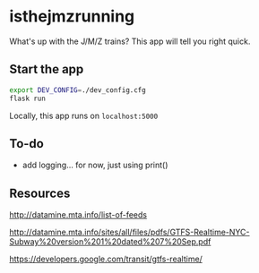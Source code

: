 # isthejmzrunning

What's up with the J/M/Z trains? This app will tell you right quick.

## Start the app

``` sh
export DEV_CONFIG=./dev_config.cfg
flask run
```

Locally, this app runs on `localhost:5000`

## To-do
- add logging... for now, just using print()

## Resources
http://datamine.mta.info/list-of-feeds

http://datamine.mta.info/sites/all/files/pdfs/GTFS-Realtime-NYC-Subway%20version%201%20dated%207%20Sep.pdf

https://developers.google.com/transit/gtfs-realtime/